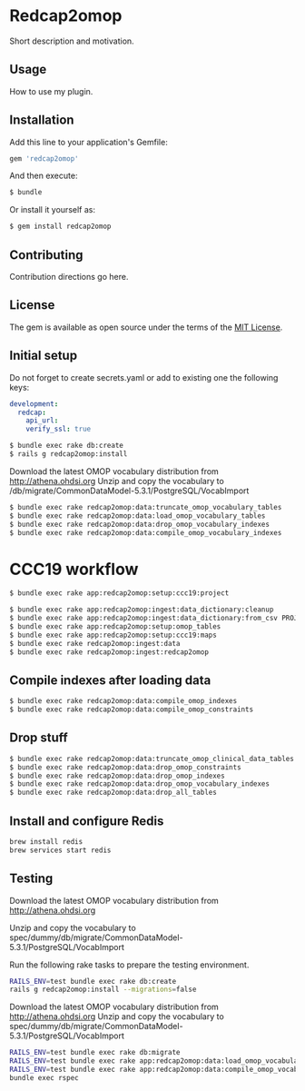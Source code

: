 # Redcap2omop
Short description and motivation.

## Usage
How to use my plugin.

## Installation
Add this line to your application's Gemfile:

```ruby
gem 'redcap2omop'
```

And then execute:
```bash
$ bundle
```

Or install it yourself as:
```bash
$ gem install redcap2omop
```

## Contributing
Contribution directions go here.

## License
The gem is available as open source under the terms of the [MIT License](https://opensource.org/licenses/MIT).

## Initial setup
Do not forget to create secrets.yaml or add to existing one the following keys:

```yaml
development:
  redcap:
    api_url:
    verify_ssl: true
```

```bash
$ bundle exec rake db:create
$ rails g redcap2omop:install
```
Download the latest OMOP vocabulary distribution from http://athena.ohdsi.org
Unzip and copy the vocabulary to /db/migrate/CommonDataModel-5.3.1/PostgreSQL/VocabImport
```bash
$ bundle exec rake redcap2omop:data:truncate_omop_vocabulary_tables
$ bundle exec rake redcap2omop:data:load_omop_vocabulary_tables
$ bundle exec rake redcap2omop:data:drop_omop_vocabulary_indexes
$ bundle exec rake redcap2omop:data:compile_omop_vocabulary_indexes
```

# CCC19 workflow
```bash
$ bundle exec rake app:redcap2omop:setup:ccc19:project

$ bundle exec rake app:redcap2omop:ingest:data_dictionary:cleanup
$ bundle exec rake app:redcap2omop:ingest:data_dictionary:from_csv PROJECT_ID=0 FILE=lib/setup/data/data_dictionaries/CCC19_DataDictionary_clean.csv
$ bundle exec rake app:redcap2omop:setup:omop_tables
$ bundle exec rake app:redcap2omop:setup:ccc19:maps
$ bundle exec rake redcap2omop:ingest:data
$ bundle exec rake redcap2omop:ingest:redcap2omop
```

## Compile indexes after loading data
```bash
$ bundle exec rake redcap2omop:data:compile_omop_indexes
$ bundle exec rake redcap2omop:data:compile_omop_constraints
```

## Drop stuff
```bash
$ bundle exec rake redcap2omop:data:truncate_omop_clinical_data_tables
$ bundle exec rake redcap2omop:data:drop_omop_constraints
$ bundle exec rake redcap2omop:data:drop_omop_indexes
$ bundle exec rake redcap2omop:data:drop_omop_vocabulary_indexes
$ bundle exec rake redcap2omop:data:drop_all_tables
```
## Install and configure Redis
```bash
brew install redis
brew services start redis
```
## Testing
Download the latest OMOP vocabulary distribution from http://athena.ohdsi.org

Unzip and copy the vocabulary to spec/dummy/db/migrate/CommonDataModel-5.3.1/PostgreSQL/VocabImport

Run the following rake tasks to prepare the testing environment.
```bash
RAILS_ENV=test bundle exec rake db:create
rails g redcap2omop:install --migrations=false
```
Download the latest OMOP vocabulary distribution from http://athena.ohdsi.org
Unzip and copy the vocabulary to spec/dummy/db/migrate/CommonDataModel-5.3.1/PostgreSQL/VocabImport
```bash
RAILS_ENV=test bundle exec rake db:migrate
RAILS_ENV=test bundle exec rake app:redcap2omop:data:load_omop_vocabulary_tables
RAILS_ENV=test bundle exec rake app:redcap2omop:data:compile_omop_vocabulary_indexes
bundle exec rspec
```
